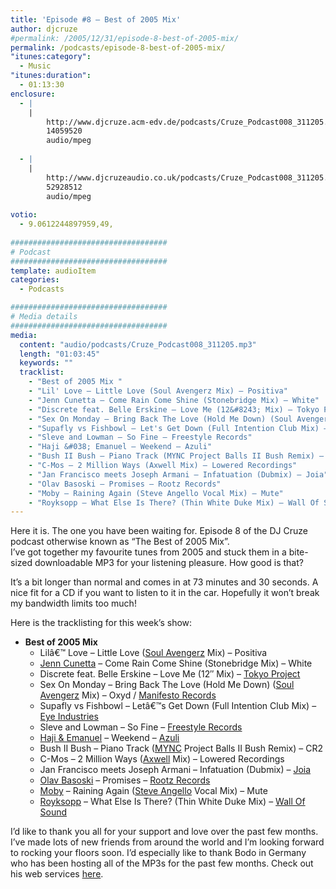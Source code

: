 ```yaml
---
title: 'Episode #8 – Best of 2005 Mix'
author: djcruze
#permalink: /2005/12/31/episode-8-best-of-2005-mix/
permalink: /podcasts/episode-8-best-of-2005-mix/
"itunes:category":
  - Music
"itunes:duration":
  - 01:13:30
enclosure:
  - |
    |
        http://www.djcruze.acm-edv.de/podcasts/Cruze_Podcast008_311205.mp3
        14059520
        audio/mpeg
        
  - |
    |
        http://www.djcruzeaudio.co.uk/podcasts/Cruze_Podcast008_311205.mp3
        52928512
        audio/mpeg
        
votio:
  - 9.0612244897959,49,
  
###################################
# Podcast
###################################
template: audioItem
categories:
  - Podcasts

###################################
# Media details
###################################
media:
  content: "audio/podcasts/Cruze_Podcast008_311205.mp3"
  length: "01:03:45"
  keywords: ""
  tracklist:
    - "Best of 2005 Mix "
    - "Lil' Love – Little Love (Soul Avengerz Mix) – Positiva"
    - "Jenn Cunetta – Come Rain Come Shine (Stonebridge Mix) – White"
    - "Discrete feat. Belle Erskine – Love Me (12&#8243; Mix) – Tokyo Project"
    - "Sex On Monday – Bring Back The Love (Hold Me Down) (Soul Avengerz Mix) – Oxyd / Manifesto Records]"
    - "Supafly vs Fishbowl – Let's Get Down (Full Intention Club Mix) – Eye Industries"
    - "Sleve and Lowman – So Fine – Freestyle Records"
    - "Haji &#038; Emanuel – Weekend – Azuli"
    - "Bush II Bush – Piano Track (MYNC Project Balls II Bush Remix) – CR2"
    - "C-Mos – 2 Million Ways (Axwell Mix) – Lowered Recordings"
    - "Jan Francisco meets Joseph Armani – Infatuation (Dubmix) – Joia"
    - "Olav Basoski – Promises – Rootz Records"
    - "Moby – Raining Again (Steve Angello Vocal Mix) – Mute"
    - "Royksopp – What Else Is There? (Thin White Duke Mix) – Wall Of Sound"
---
```

Here it is. The one you have been waiting for. Episode 8 of the DJ Cruze podcast otherwise known as &#8220;The Best of 2005 Mix&#8221;.  
I&#8217;ve got together my favourite tunes from 2005 and stuck them in a bite-sized downloadable MP3 for your listening pleasure. How good is that?

It&#8217;s a bit longer than normal and comes in at 73 minutes and 30 seconds. A nice fit for a CD if you want to listen to it in the car. Hopefully it won&#8217;t break my bandwidth limits too much!

Here is the tracklisting for this week&#8217;s show:

  * **Best of 2005 Mix** 
      * Lilâ€™ Love – Little Love ([Soul Avengerz][3] Mix) – Positiva
      * [Jenn Cunetta][4] – Come Rain Come Shine (Stonebridge Mix) – White
      * Discrete feat. Belle Erskine – Love Me (12&#8243; Mix) – [Tokyo Project][5]
      * Sex On Monday – Bring Back The Love (Hold Me Down) ([Soul Avengerz][3] Mix) – Oxyd / [Manifesto Records][6]
      * Supafly vs Fishbowl – Letâ€™s Get Down (Full Intention Club Mix) – [Eye Industries][7]
      * Sleve and Lowman – So Fine – [Freestyle Records][8]
      * [Haji &#038; Emanuel][9] – Weekend – [Azuli][10]
      * Bush II Bush – Piano Track ([MYNC][11] Project Balls II Bush Remix) – CR2
      * C-Mos – 2 Million Ways ([Axwell][12] Mix) – Lowered Recordings
      * Jan Francisco meets Joseph Armani – Infatuation (Dubmix) – [Joia][13]
      * [Olav Basoski][14] – Promises – [Rootz Records][15]
      * [Moby][16] – Raining Again ([Steve Angello][17] Vocal Mix) – Mute
      * [Royksopp][18] – What Else Is There? (Thin White Duke Mix) – [Wall Of Sound][19]

I&#8217;d like to thank you all for your support and love over the past few months. I&#8217;ve made lots of new friends from around the world and I&#8217;m looking forward to rocking your floors soon. I&#8217;d especially like to thank Bodo in Germany who has been hosting all of the MP3s for the past few months. Check out his web services [here][20].

 [1]: http://www.djcruzeaudio.co.uk/podcasts/Cruze_Podcast008_311205.mp3
 [2]: http://www.djcruze.co.uk/cms/podcasts/feed/rss2
 [3]: http://www.soulavengerz.com/
 [4]: http://www.JennCunetta.com/
 [5]: http://www.tokyoproject.com/
 [6]: http://www.manifesto-records.com/
 [7]: http://www.eyeindustries.com/
 [8]: http://www.freestylerecords.co.uk/
 [9]: http://www.biglovemusic.co.uk/
 [10]: http://azuli.com/
 [11]: http://www.myncproject.com/
 [12]: http://www.axwell.co.uk/
 [13]: http://www.joiarecords.com/
 [14]: http://www.olavbasoski.nl/
 [15]: http://www.rootzrecords.nl/
 [16]: http://www.moby.com/
 [17]: http://www.sizerecords.com/
 [18]: http://www.royksopp.com
 [19]: http://www.wallofsound.net
 [20]: http://www.acm-edv.de/